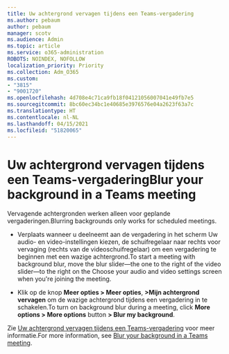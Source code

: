 ```yaml
---
title: Uw achtergrond vervagen tijdens een Teams-vergadering
ms.author: pebaum
author: pebaum
manager: scotv
ms.audience: Admin
ms.topic: article
ms.service: o365-administration
ROBOTS: NOINDEX, NOFOLLOW
localization_priority: Priority
ms.collection: Adm_O365
ms.custom:
- "3815"
- "9001720"
ms.openlocfilehash: 4d708e4c71ca9fb18f04121056007041e49fb7e5
ms.sourcegitcommit: 8bc60ec34bc1e40685e3976576e04a2623f63a7c
ms.translationtype: HT
ms.contentlocale: nl-NL
ms.lasthandoff: 04/15/2021
ms.locfileid: "51820065"
---
```

# <a name="blur-your-background-in-a-teams-meeting"></a><span data-ttu-id="96246-102">Uw achtergrond vervagen tijdens een Teams-vergadering</span><span class="sxs-lookup"><span data-stu-id="96246-102">Blur your background in a Teams meeting</span></span>

<span data-ttu-id="96246-103">Vervagende achtergronden werken alleen voor geplande vergaderingen.</span><span class="sxs-lookup"><span data-stu-id="96246-103">Blurring backgrounds only works for scheduled meetings.</span></span>

- <span data-ttu-id="96246-104">Verplaats wanneer u deelneemt aan de vergadering in het scherm Uw audio- en video-instellingen kiezen, de schuifregelaar naar rechts voor vervaging (rechts van de videoschuifregelaar) om een vergadering te beginnen met een wazige achtergrond.</span><span class="sxs-lookup"><span data-stu-id="96246-104">To start a meeting with background blur, move the blur slider—the one to the right of the video slider—to the right on the Choose your audio and video settings screen when you're joining the meeting.</span></span>

- <span data-ttu-id="96246-105">Klik op de knop **Meer opties > Meer opties**, **>Mijn achtergrond vervagen** om de wazige achtergrond tijdens een vergadering in te schakelen.</span><span class="sxs-lookup"><span data-stu-id="96246-105">To turn on background blur during a meeting, click **More options > More options** button **> Blur my background**.</span></span>

<span data-ttu-id="96246-106">Zie [Uw achtergrond vervagen tijdens een Teams-vergadering](https://support.office.com/article/Blur-your-background-in-a-Teams-meeting-f77a2381-443a-499d-825e-509a140f4780) voor meer informatie.</span><span class="sxs-lookup"><span data-stu-id="96246-106">For more information, see [Blur your background in a Teams meeting](https://support.office.com/article/Blur-your-background-in-a-Teams-meeting-f77a2381-443a-499d-825e-509a140f4780).</span></span>